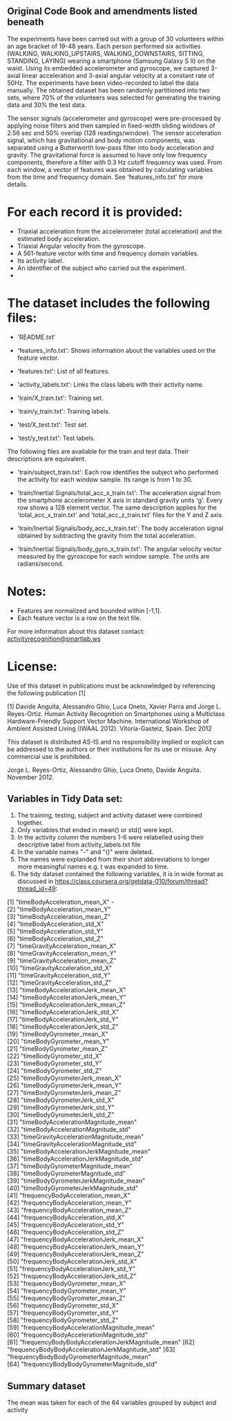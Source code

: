 ## Original Code Book and amendments listed beneath

The experiments have been carried out with a group of 30 volunteers within an age bracket of 19-48 years. Each person performed six activities (WALKING, WALKING_UPSTAIRS, WALKING_DOWNSTAIRS, SITTING, STANDING, LAYING) wearing a smartphone (Samsung Galaxy S II) on the waist. Using its embedded accelerometer and gyroscope, we captured 3-axial linear acceleration and 3-axial angular velocity at a constant rate of 50Hz. The experiments have been video-recorded to label the data manually. The obtained dataset has been randomly partitioned into two sets, where 70% of the volunteers was selected for generating the training data and 30% the test data. 

The sensor signals (accelerometer and gyroscope) were pre-processed by applying noise filters and then sampled in fixed-width sliding windows of 2.56 sec and 50% overlap (128 readings/window). The sensor acceleration signal, which has gravitational and body motion components, was separated using a Butterworth low-pass filter into body acceleration and gravity. The gravitational force is assumed to have only low frequency components, therefore a filter with 0.3 Hz cutoff frequency was used. From each window, a vector of features was obtained by calculating variables from the time and frequency domain. See 'features_info.txt' for more details. 

For each record it is provided:
======================================

- Triaxial acceleration from the accelerometer (total acceleration) and the estimated body acceleration.
- Triaxial Angular velocity from the gyroscope. 
- A 561-feature vector with time and frequency domain variables. 
- Its activity label. 
- An identifier of the subject who carried out the experiment.
- 
The dataset includes the following files:
=========================================

- 'README.txt'

- 'features_info.txt': Shows information about the variables used on the feature vector.

- 'features.txt': List of all features.

- 'activity_labels.txt': Links the class labels with their activity name.

- 'train/X_train.txt': Training set.

- 'train/y_train.txt': Training labels.

- 'test/X_test.txt': Test set.

- 'test/y_test.txt': Test labels.

The following files are available for the train and test data. Their descriptions are equivalent. 

- 'train/subject_train.txt': Each row identifies the subject who performed the activity for each window sample. Its range is from 1 to 30. 

- 'train/Inertial Signals/total_acc_x_train.txt': The acceleration signal from the smartphone accelerometer X axis in standard gravity units 'g'. Every row shows a 128 element vector. The same description applies for the 'total_acc_x_train.txt' and 'total_acc_z_train.txt' files for the Y and Z axis. 

- 'train/Inertial Signals/body_acc_x_train.txt': The body acceleration signal obtained by subtracting the gravity from the total acceleration. 

- 'train/Inertial Signals/body_gyro_x_train.txt': The angular velocity vector measured by the gyroscope for each window sample. The units are radians/second. 

Notes: 
======
- Features are normalized and bounded within [-1,1].
- Each feature vector is a row on the text file.

For more information about this dataset contact: activityrecognition@smartlab.ws

License:
========
Use of this dataset in publications must be acknowledged by referencing the following publication [1] 

[1] Davide Anguita, Alessandro Ghio, Luca Oneto, Xavier Parra and Jorge L. Reyes-Ortiz. Human Activity Recognition on Smartphones using a Multiclass Hardware-Friendly Support Vector Machine. International Workshop of Ambient Assisted Living (IWAAL 2012). Vitoria-Gasteiz, Spain. Dec 2012

This dataset is distributed AS-IS and no responsibility implied or explicit can be addressed to the authors or their institutions for its use or misuse. Any commercial use is prohibited.

Jorge L. Reyes-Ortiz, Alessandro Ghio, Luca Oneto, Davide Anguita. November 2012.

## Variables in Tidy Data set:

1. The training, testing, subject and activity dataset were combined together. 
2. Only variables that ended in mean() or std() were kept.
3. In the activity column the numbers 1-6 were relabelled using their descriptive label from activity_labels.txt file
4. In the variable names "-" and "()" were deleted.
5. The names were explanded from their short abbreviations to longer more meaningful names e.g. t was expanded to time.
6. The tidy dataset contained the following variables, it is in wide format as discussed in https://class.coursera.org/getdata-010/forum/thread?thread_id=49:

 [1] "timeBodyAcceleration_mean_X" -                     
 [2] "timeBodyAcceleration_mean_Y"                    
 [3] "timeBodyAcceleration_mean_Z"                    
 [4] "timeBodyAcceleration_std_X"                     
 [5] "timeBodyAcceleration_std_Y"                     
 [6] "timeBodyAcceleration_std_Z"                     
 [7] "timeGravityAcceleration_mean_X"                 
 [8] "timeGravityAcceleration_mean_Y"                 
 [9] "timeGravityAcceleration_mean_Z"                 
[10] "timeGravityAcceleration_std_X"                  
[11] "timeGravityAcceleration_std_Y"                  
[12] "timeGravityAcceleration_std_Z"                  
[13] "timeBodyAccelerationJerk_mean_X"                
[14] "timeBodyAccelerationJerk_mean_Y"                
[15] "timeBodyAccelerationJerk_mean_Z"                
[16] "timeBodyAccelerationJerk_std_X"                 
[17] "timeBodyAccelerationJerk_std_Y"                 
[18] "timeBodyAccelerationJerk_std_Z"                 
[19] "timeBodyGyrometer_mean_X"                       
[20] "timeBodyGyrometer_mean_Y"                       
[21] "timeBodyGyrometer_mean_Z"                       
[22] "timeBodyGyrometer_std_X"                        
[23] "timeBodyGyrometer_std_Y"                        
[24] "timeBodyGyrometer_std_Z"                        
[25] "timeBodyGyrometerJerk_mean_X"                   
[26] "timeBodyGyrometerJerk_mean_Y"                   
[27] "timeBodyGyrometerJerk_mean_Z"                   
[28] "timeBodyGyrometerJerk_std_X"                    
[29] "timeBodyGyrometerJerk_std_Y"                    
[30] "timeBodyGyrometerJerk_std_Z"                    
[31] "timeBodyAccelerationMagnitude_mean"             
[32] "timeBodyAccelerationMagnitude_std"              
[33] "timeGravityAccelerationMagnitude_mean"          
[34] "timeGravityAccelerationMagnitude_std"           
[35] "timeBodyAccelerationJerkMagnitude_mean"         
[36] "timeBodyAccelerationJerkMagnitude_std"          
[37] "timeBodyGyrometerMagnitude_mean"                
[38] "timeBodyGyrometerMagnitude_std"                 
[39] "timeBodyGyrometerJerkMagnitude_mean"            
[40] "timeBodyGyrometerJerkMagnitude_std"       
[41] "frequencyBodyAcceleration_mean_X"               
[42] "frequencyBodyAcceleration_mean_Y"               
[43] "frequencyBodyAcceleration_mean_Z"               
[44] "frequencyBodyAcceleration_std_X"                
[45] "frequencyBodyAcceleration_std_Y"                
[46] "frequencyBodyAcceleration_std_Z"                
[47] "frequencyBodyAccelerationJerk_mean_X"           
[48] "frequencyBodyAccelerationJerk_mean_Y"           
[49] "frequencyBodyAccelerationJerk_mean_Z"           
[50] "frequencyBodyAccelerationJerk_std_X"            
[51] "frequencyBodyAccelerationJerk_std_Y"            
[52] "frequencyBodyAccelerationJerk_std_Z"            
[53] "frequencyBodyGyrometer_mean_X"                  
[54] "frequencyBodyGyrometer_mean_Y"                  
[55] "frequencyBodyGyrometer_mean_Z"                  
[56] "frequencyBodyGyrometer_std_X"                   
[57] "frequencyBodyGyrometer_std_Y"                   
[58] "frequencyBodyGyrometer_std_Z"                   
[59] "frequencyBodyAccelerationMagnitude_mean"        
[60] "frequencyBodyAccelerationMagnitude_std"         
[61] "frequencyBodyBodyAccelerationJerkMagnitude_mean"
[62] "frequencyBodyBodyAccelerationJerkMagnitude_std" 
[63] "frequencyBodyBodyGyrometerMagnitude_mean"       
[64] "frequencyBodyBodyGyrometerMagnitude_std"  

## Summary dataset

The mean was taken for each of the 64 variables grouped by subject and activity
